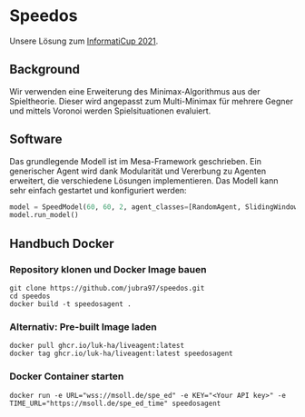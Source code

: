 # Speedos 
Unsere Lösung zum [InformatiCup 2021](https://github.com/informatiCup/InformatiCup2021).

## Background

Wir verwenden eine Erweiterung des Minimax-Algorithmus aus der Spieltheorie. Dieser wird angepasst zum Multi-Minimax für mehrere Gegner und mittels Voronoi werden Spielsituationen evaluiert.

## Software

Das grundlegende Modell ist im Mesa-Framework geschrieben. Ein generischer Agent wird dank Modularität und Vererbung zu Agenten erweitert, die verschiedene Lösungen implementieren. Das Modell kann sehr einfach gestartet und konfiguriert werden: 

```python
model = SpeedModel(60, 60, 2, agent_classes=[RandomAgent, SlidingWindowVoronoiMultiMiniMaxAgent], verbose=True)
model.run_model()
```

## Handbuch Docker 

### Repository klonen und Docker Image bauen
```shell
git clone https://github.com/jubra97/speedos.git
cd speedos
docker build -t speedosagent .
```

### Alternativ: Pre-built Image laden
```shell
docker pull ghcr.io/luk-ha/liveagent:latest
docker tag ghcr.io/luk-ha/liveagent:latest speedosagent
```

### Docker Container starten
```shell
docker run -e URL="wss://msoll.de/spe_ed" -e KEY="<Your API key>" -e TIME_URL="https://msoll.de/spe_ed_time" speedosagent
```


